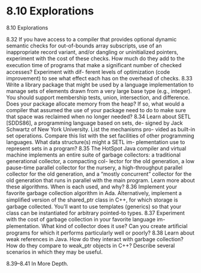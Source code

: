 # 8.10 Explorations

8.10 Explorations

8.32 If you have access to a compiler that provides optional dynamic semantic checks for out-of-bounds array subscripts, use of an inappropriate record variant, and/or dangling or uninitialized pointers, experiment with the cost of these checks. How much do they add to the execution time of programs that make a signiﬁcant number of checked accesses? Experiment with dif- ferent levels of optimization (code improvement) to see what effect each has on the overhead of checks. 8.33 Write a library package that might be used by a language implementation to manage sets of elements drawn from a very large base type (e.g., integer). You should support membership tests, union, intersection, and difference. Does your package allocate memory from the heap? If so, what would a compiler that assumed the use of your package need to do to make sure that space was reclaimed when no longer needed? 8.34 Learn about SETL [SDDS86], a programming language based on sets, de- signed by Jack Schwartz of New York University. List the mechanisms pro- vided as built-in set operations. Compare this list with the set facilities of other programming languages. What data structure(s) might a SETL im- plementation use to represent sets in a program? 8.35 The HotSpot Java compiler and virtual machine implements an entire suite of garbage collectors: a traditional generational collector, a compacting col- lector for the old generation, a low pause-time parallel collector for the nursery, a high-throughput parallel collector for the old generation, and a “mostly concurrent” collector for the old generation that runs in parallel with the main program. Learn more about these algorithms. When is each used, and why? 8.36 Implement your favorite garbage collection algorithm in Ada. Alternatively, implement a simpliﬁed version of the shared_ptr class in C++, for which storage is garbage collected. You’ll want to use templates (generics) so that your class can be instantiated for arbitrary pointed-to types. 8.37 Experiment with the cost of garbage collection in your favorite language im- plementation. What kind of collector does it use? Can you create artiﬁcial programs for which it performs particularly well or poorly? 8.38 Learn about weak references in Java. How do they interact with garbage collection? How do they compare to weak_ptr objects in C++? Describe several scenarios in which they may be useful.

8.39–8.41 In More Depth.

